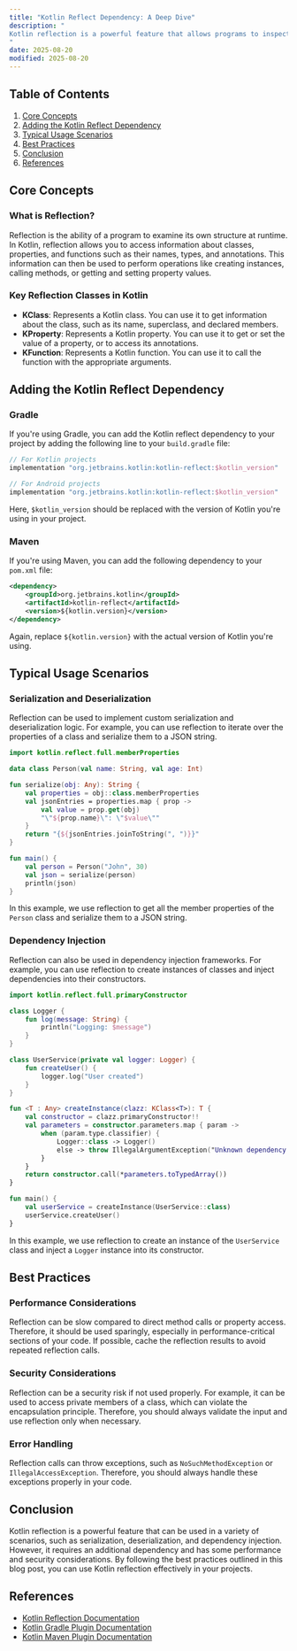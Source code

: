 ```yaml
---
title: "Kotlin Reflect Dependency: A Deep Dive"
description: "
Kotlin reflection is a powerful feature that allows programs to inspect and manipulate classes, properties, and functions at runtime. This can be extremely useful in scenarios where you need to perform operations based on the structure of your code that isn't known until runtime. The Kotlin reflection API is part of the Kotlin standard library, but it requires an additional dependency in some cases, especially when working with Android or other specific environments. In this blog post, we'll explore the core concepts, typical usage scenarios, and best practices related to Kotlin reflect dependency.
"
date: 2025-08-20
modified: 2025-08-20
---
```


## Table of Contents
1. [Core Concepts](#core-concepts)
2. [Adding the Kotlin Reflect Dependency](#adding-the-kotlin-reflect-dependency)
3. [Typical Usage Scenarios](#typical-usage-scenarios)
4. [Best Practices](#best-practices)
5. [Conclusion](#conclusion)
6. [References](#references)

## Core Concepts
### What is Reflection?
Reflection is the ability of a program to examine its own structure at runtime. In Kotlin, reflection allows you to access information about classes, properties, and functions such as their names, types, and annotations. This information can then be used to perform operations like creating instances, calling methods, or getting and setting property values.

### Key Reflection Classes in Kotlin
- **KClass**: Represents a Kotlin class. You can use it to get information about the class, such as its name, superclass, and declared members.
- **KProperty**: Represents a Kotlin property. You can use it to get or set the value of a property, or to access its annotations.
- **KFunction**: Represents a Kotlin function. You can use it to call the function with the appropriate arguments.

## Adding the Kotlin Reflect Dependency
### Gradle
If you're using Gradle, you can add the Kotlin reflect dependency to your project by adding the following line to your `build.gradle` file:
```groovy
// For Kotlin projects
implementation "org.jetbrains.kotlin:kotlin-reflect:$kotlin_version"

// For Android projects
implementation "org.jetbrains.kotlin:kotlin-reflect:$kotlin_version"
```
Here, `$kotlin_version` should be replaced with the version of Kotlin you're using in your project.

### Maven
If you're using Maven, you can add the following dependency to your `pom.xml` file:
```xml
<dependency>
    <groupId>org.jetbrains.kotlin</groupId>
    <artifactId>kotlin-reflect</artifactId>
    <version>${kotlin.version}</version>
</dependency>
```
Again, replace `${kotlin.version}` with the actual version of Kotlin you're using.

## Typical Usage Scenarios
### Serialization and Deserialization
Reflection can be used to implement custom serialization and deserialization logic. For example, you can use reflection to iterate over the properties of a class and serialize them to a JSON string.
```kotlin
import kotlin.reflect.full.memberProperties

data class Person(val name: String, val age: Int)

fun serialize(obj: Any): String {
    val properties = obj::class.memberProperties
    val jsonEntries = properties.map { prop ->
        val value = prop.get(obj)
        "\"${prop.name}\": \"$value\""
    }
    return "{${jsonEntries.joinToString(", ")}}"
}

fun main() {
    val person = Person("John", 30)
    val json = serialize(person)
    println(json)
}
```
In this example, we use reflection to get all the member properties of the `Person` class and serialize them to a JSON string.

### Dependency Injection
Reflection can also be used in dependency injection frameworks. For example, you can use reflection to create instances of classes and inject dependencies into their constructors.
```kotlin
import kotlin.reflect.full.primaryConstructor

class Logger {
    fun log(message: String) {
        println("Logging: $message")
    }
}

class UserService(private val logger: Logger) {
    fun createUser() {
        logger.log("User created")
    }
}

fun <T : Any> createInstance(clazz: KClass<T>): T {
    val constructor = clazz.primaryConstructor!!
    val parameters = constructor.parameters.map { param ->
        when (param.type.classifier) {
            Logger::class -> Logger()
            else -> throw IllegalArgumentException("Unknown dependency: ${param.name}")
        }
    }
    return constructor.call(*parameters.toTypedArray())
}

fun main() {
    val userService = createInstance(UserService::class)
    userService.createUser()
}
```
In this example, we use reflection to create an instance of the `UserService` class and inject a `Logger` instance into its constructor.

## Best Practices
### Performance Considerations
Reflection can be slow compared to direct method calls or property access. Therefore, it should be used sparingly, especially in performance-critical sections of your code. If possible, cache the reflection results to avoid repeated reflection calls.

### Security Considerations
Reflection can be a security risk if not used properly. For example, it can be used to access private members of a class, which can violate the encapsulation principle. Therefore, you should always validate the input and use reflection only when necessary.

### Error Handling
Reflection calls can throw exceptions, such as `NoSuchMethodException` or `IllegalAccessException`. Therefore, you should always handle these exceptions properly in your code.

## Conclusion
Kotlin reflection is a powerful feature that can be used in a variety of scenarios, such as serialization, deserialization, and dependency injection. However, it requires an additional dependency and has some performance and security considerations. By following the best practices outlined in this blog post, you can use Kotlin reflection effectively in your projects.

## References
- [Kotlin Reflection Documentation](https://kotlinlang.org/docs/reflection.html)
- [Kotlin Gradle Plugin Documentation](https://kotlinlang.org/docs/gradle.html)
- [Kotlin Maven Plugin Documentation](https://kotlinlang.org/docs/maven.html)